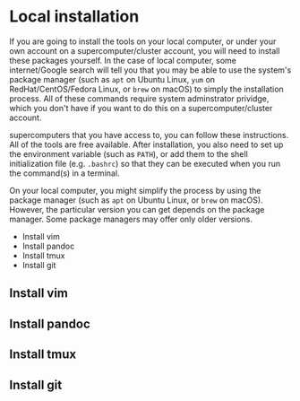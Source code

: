 # Local installation

If you are going to install the tools on your local computer, or under your own
account on a supercomputer/cluster account, you will need to install these
packages yourself. In the case of local computer, some internet/Google search
will tell you that you may be able to use the
system's package manager (such as `apt` on Ubuntu Linux, `yum` on
RedHat/CentOS/Fedora Linux, or `brew` on macOS) to simply the installation
process. All of these commands require
system adminstrator prividge, which you don't have if you want to do this on a
supercomputer/cluster account.

supercomputers that you have access to, you can follow these instructions. All
of the tools are free available. After installation, you also need to set up the
environment variable (such as `PATH`), or add them to the shell initialization
file (e.g. `.bashrc`) so that they can be executed when you run the command(s)
in a terminal.

On your local computer, you might simplify the process by using the package
manager (such as ``apt`` on Ubuntu Linux, or ``brew`` on macOS). However,
the particular version you can get depends on the package manager. Some package
managers may offer only older versions.

- Install vim
- Install pandoc
- Install tmux
- Install git



## Install vim


## Install pandoc


## Install tmux


## Install git

